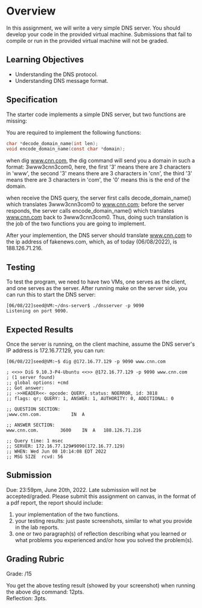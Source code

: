 # Overview

In this assignment, we will write a very simple DNS server. You should develop your code in the provided virtual machine. Submissions that fail to compile or run in the provided virtual machine will not be graded.

## Learning Objectives

- Understanding the DNS protocol.
- Understanding DNS message format.

## Specification

The starter code implements a simple DNS server, but two functions are missing:

You are required to implement the following functions:

```c
char *decode_domain_name(int len);
void encode_domain_name(const char *domain);
```

when dig www.cnn.com, the dig command will send you a domain in such a format: 3www3cnn3com0, here, the first '3' means there are 3 characters in 'www', the second '3' means there are 3 characters in 'cnn', the third '3' means there are 3 characters in 'com', the '0' means this is the end of the domain.

when receive the DNS query, the server first calls decode_domain_name() which translates 3www3cnn3com0 to www.cnn.com; before the server responds, the server calls encode_domain_name() which translates www.cnn.com back to 3www3cnn3com0. Thus, doing such translation is the job of the two functions you are going to implement.

After your implemention, the DNS server should translate www.cnn.com to the ip address of fakenews.com, which, as of today (06/08/2022), is 188.126.71.216.

## Testing 

To test the program, we need to have two VMs, one serves as the client, and one serves as the server. After running make on the server side, you can run this to start the DNS server:

```console
[06/08/22]seed@VM:~/dns-server$ ./dnsserver -p 9090
Listening on port 9090.
```

## Expected Results

Once the server is running, on the client machine, assume the DNS server's IP address is 172.16.77.129, you can run:

```console
[06/08/22]seed@VM:~$ dig @172.16.77.129 -p 9090 www.cnn.com

; <<>> DiG 9.10.3-P4-Ubuntu <<>> @172.16.77.129 -p 9090 www.cnn.com
; (1 server found)
;; global options: +cmd
;; Got answer:
;; ->>HEADER<<- opcode: QUERY, status: NOERROR, id: 3818
;; flags: qr; QUERY: 1, ANSWER: 1, AUTHORITY: 0, ADDITIONAL: 0

;; QUESTION SECTION:
;www.cnn.com.			IN	A

;; ANSWER SECTION:
www.cnn.com.		3600	IN	A	188.126.71.216

;; Query time: 1 msec
;; SERVER: 172.16.77.129#9090(172.16.77.129)
;; WHEN: Wed Jun 08 10:14:08 EDT 2022
;; MSG SIZE  rcvd: 56
```

## Submission

Due: 23:59pm, June 20th, 2022. Late submission will not be accepted/graded. Please submit this assignment on canvas, in the format of a pdf report, the report should include:

1. your implementation of the two functions.
2. your testing results: just paste screenshots, similar to what you provide in the lab reports.
3. one or two paragraph(s) of reflection describing what you learned or what problems you experienced and/or how you solved the problem(s).


## Grading Rubric
Grade: /15

You get the above testing result (showed by your screenshot) when running the above dig command: 12pts.  
Reflection: 3pts.
